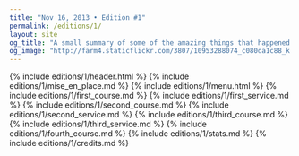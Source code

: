 ```yaml
---
title: "Nov 16, 2013 • Edition #1"
permalink: /editions/1/
layout: site
og_title: "A small summary of some of the amazing things that happened in Sumendi's first edition."
og_image: "http://farm4.staticflickr.com/3807/10953288074_c080da1c88_k.jpg"
---
```


{% include editions/1/header.html %}
{% include editions/1/mise_en_place.md %}
{% include editions/1/menu.html %}
{% include editions/1/first_course.md %}
{% include editions/1/first_service.md %}
{% include editions/1/second_course.md %}
{% include editions/1/second_service.md %}
{% include editions/1/third_course.md %}
{% include editions/1/third_service.md %}
{% include editions/1/fourth_course.md %}
{% include editions/1/stats.md %}
{% include editions/1/credits.md %}